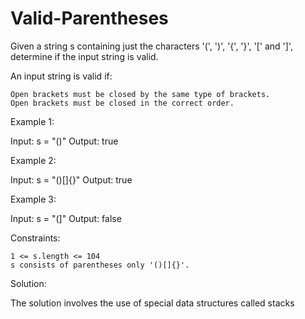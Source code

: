 # Valid-Parentheses

Given a string s containing just the characters '(', ')', '{', '}', '[' and ']', determine if the input string is valid.

An input string is valid if:

    Open brackets must be closed by the same type of brackets.
    Open brackets must be closed in the correct order.

Example 1:

Input: s = "()"
Output: true

Example 2:

Input: s = "()[]{}"
Output: true

Example 3:

Input: s = "(]"
Output: false

 
Constraints:

    1 <= s.length <= 104
    s consists of parentheses only '()[]{}'.
    
Solution:

 The solution involves the use of special data structures called stacks
